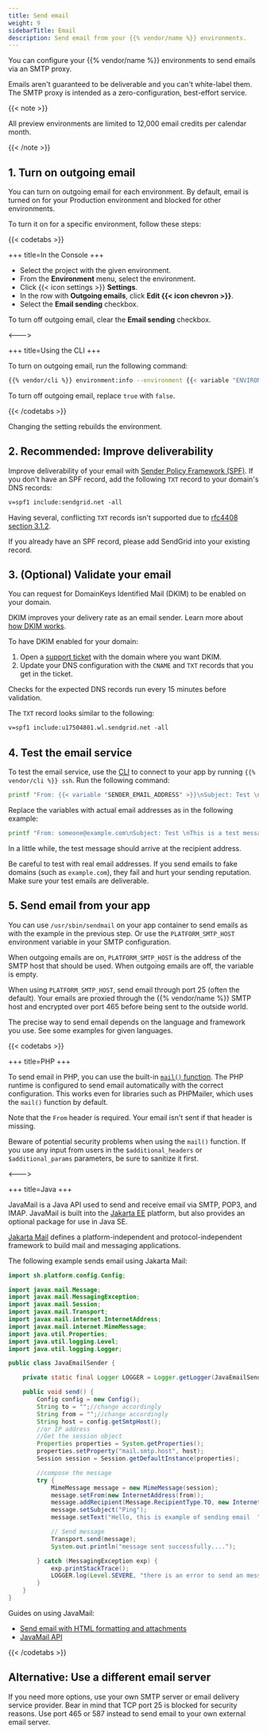 ```yaml
---
title: Send email
weight: 9
sidebarTitle: Email
description: Send email from your {{% vendor/name %}} environments.
---
```


You can configure your {{% vendor/name %}} environments to send emails via an SMTP proxy.

Emails aren't guaranteed to be deliverable and you can't white-label them.
The SMTP proxy is intended as a zero-configuration, best-effort service.

{{< note >}}

All preview environments are limited to 12,000 email credits per calendar month.

{{< /note >}}

## 1. Turn on outgoing email

You can turn on outgoing email for each environment.
By default, email is turned on for your Production environment and blocked for other environments.

To turn it on for a specific environment, follow these steps:

{{< codetabs >}}

+++
title=In the Console
+++

- Select the project with the given environment.
- From the **Environment** menu, select the environment.
- Click {{< icon settings >}} **Settings**.
- In the row with **Outgoing emails**, click **Edit {{< icon chevron >}}**.
- Select the **Email sending** checkbox.

To turn off outgoing email, clear the **Email sending** checkbox.

<--->

+++
title=Using the CLI
+++

To turn on outgoing email, run the following command:

```bash
{{% vendor/cli %}} environment:info --environment {{< variable "ENVIRONMENT_NAME" >}} enable_smtp true
```

To turn off outgoing email, replace `true` with `false`.

{{< /codetabs >}}

Changing the setting rebuilds the environment.

## 2. Recommended: Improve deliverability

Improve deliverability of your email with [Sender Policy Framework (SPF)](https://docs.sendgrid.com/ui/account-and-settings/spf-records).
If you don't have an SPF record, add the following `TXT` record to your domain's DNS records:

```txt
v=spf1 include:sendgrid.net -all
```

Having several, conflicting `TXT` records isn't supported due to [rfc4408 section 3.1.2](https://datatracker.ietf.org/doc/html/rfc4408#section-3.1.2).

If you already have an SPF record, please add SendGrid into your existing record.

## 3. (Optional) Validate your email

You can request for DomainKeys Identified Mail (DKIM) to be enabled on your domain.

DKIM improves your delivery rate as an email sender.
Learn more about [how DKIM works](https://docs.sendgrid.com/glossary/dkim).

To have DKIM enabled for your domain:

1. Open a [support ticket](/learn/overview/get-support.md) with the domain where you want DKIM.
2. Update your DNS configuration with the `CNAME` and `TXT` records that you get in the ticket.

Checks for the expected DNS records run every 15 minutes before validation.

The `TXT` record looks similar to the following:

```txt
v=spf1 include:u17504801.wl.sendgrid.net -all
```

## 4. Test the email service

To test the email service, use the [CLI](../administration/cli/_index.md) to connect to your app by running `{{% vendor/cli %}} ssh`.
Run the following command:

```bash
printf "From: {{< variable "SENDER_EMAIL_ADDRESS" >}}\nSubject: Test \nThis is a test message" | /usr/sbin/sendmail {{< variable "RECIPIENT_EMAIL_ADDRESS" >}}
```

Replace the variables with actual email addresses as in the following example:

```bash
printf "From: someone@example.com\nSubject: Test \nThis is a test message" | /usr/sbin/sendmail someone@example.net
```

In a little while, the test message should arrive at the recipient address.

Be careful to test with real email addresses.
If you send emails to fake domains (such as `example.com`), they fail and hurt your sending reputation.
Make sure your test emails are deliverable.

## 5. Send email from your app

You can use `/usr/sbin/sendmail` on your app container to send emails as with the example in the previous step.
Or use the `PLATFORM_SMTP_HOST` environment variable in your SMTP configuration.

When outgoing emails are on, `PLATFORM_SMTP_HOST` is the address of the SMTP host that should be used.
When outgoing emails are off, the variable is empty.

When using `PLATFORM_SMTP_HOST`, send email through port 25 (often the default).
Your emails are proxied through the {{% vendor/name %}} SMTP host and encrypted over port 465
before being sent to the outside world.

The precise way to send email depends on the language and framework you use.
See some examples for given languages.

{{< codetabs >}}

+++
title=PHP
+++

To send email in PHP, you can use the built-in [`mail()` function](https://www.php.net/manual/en/function.mail.php).
The PHP runtime is configured to send email automatically with the correct configuration.
This works even for libraries such as PHPMailer, which uses the `mail()` function by default.

Note that the `From` header is required.
Your email isn't sent if that header is missing.

Beware of potential security problems when using the `mail()` function.
If you use any input from users in the `$additional_headers` or `$additional_params` parameters,
be sure to sanitize it first.

<--->

+++
title=Java
+++

JavaMail is a Java API used to send and receive email via SMTP, POP3, and IMAP.
JavaMail is built into the [Jakarta EE](https://jakarta.ee/) platform, but also provides an optional package for use in Java SE.

[Jakarta Mail](https://projects.eclipse.org/projects/ee4j.mail) defines a platform-independent and protocol-independent framework to build mail and messaging applications.

The following example sends email using Jakarta Mail:

```java
import sh.platform.config.Config;

import javax.mail.Message;
import javax.mail.MessagingException;
import javax.mail.Session;
import javax.mail.Transport;
import javax.mail.internet.InternetAddress;
import javax.mail.internet.MimeMessage;
import java.util.Properties;
import java.util.logging.Level;
import java.util.logging.Logger;

public class JavaEmailSender {

    private static final Logger LOGGER = Logger.getLogger(JavaEmailSender.class.getName());

    public void send() {
        Config config = new Config();
        String to = "";//change accordingly
        String from = "";//change accordingly
        String host = config.getSmtpHost();
        //or IP address
        //Get the session object
        Properties properties = System.getProperties();
        properties.setProperty("mail.smtp.host", host);
        Session session = Session.getDefaultInstance(properties);

        //compose the message
        try {
            MimeMessage message = new MimeMessage(session);
            message.setFrom(new InternetAddress(from));
            message.addRecipient(Message.RecipientType.TO, new InternetAddress(to));
            message.setSubject("Ping");
            message.setText("Hello, this is example of sending email  ");

            // Send message
            Transport.send(message);
            System.out.println("message sent successfully....");

        } catch (MessagingException exp) {
            exp.printStackTrace();
            LOGGER.log(Level.SEVERE, "there is an error to send an message", exp);
        }
    }
}

```

Guides on using JavaMail:

- [Send email with HTML formatting and attachments](https://mkyong.com/java/java-how-to-send-email/)
- [JavaMail API](https://javaee.github.io/javamail/)

{{< /codetabs >}}

## Alternative: Use a different email server

If you need more options, use your own SMTP server or email delivery service provider.
Bear in mind that TCP port 25 is blocked for security reasons.
Use port 465 or 587 instead to send email to your own external email server.
